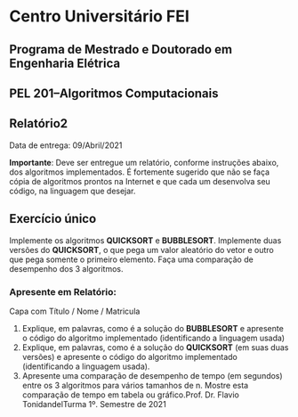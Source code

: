 # Centro Universitário FEI
## Programa de Mestrado e Doutorado em Engenharia Elétrica
## PEL 201–Algoritmos Computacionais

## Relatório2
Data de entrega:  09/Abril/2021

**Importante**: Deve ser entregue um relatório, conforme instruções abaixo, dos algoritmos implementados. É fortemente sugerido que não se faça cópia de algoritmos prontos na Internet e que cada um desenvolva seu código, na linguagem que desejar. 

## Exercício único
Implemente os algoritmos **QUICKSORT** e **BUBBLESORT**. Implemente duas versões do **QUICKSORT**, o que pega um valor aleatório do vetor e outro que pega somente o primeiro elemento. Faça uma comparação de desempenho dos 3 algoritmos.

### Apresente em Relatório:
Capa com Título / Nome / Matricula

1. Explique, em palavras, como é a solução do **BUBBLESORT** e apresente o código do algoritmo implementado (identificando a linguagem usada)
2. Explique, em palavras, como é a solução do **QUICKSORT** (em suas duas versões) e apresente o código do algoritmo implementado (identificando a linguagem usada).
3. Apresente uma comparação de desempenho de tempo (em segundos) entre os 3 algoritmos para vários tamanhos de n. Mostre esta comparação de tempo em tabela ou gráfico.Prof. Dr. Flavio TonidandelTurma 1º. Semestre de 2021